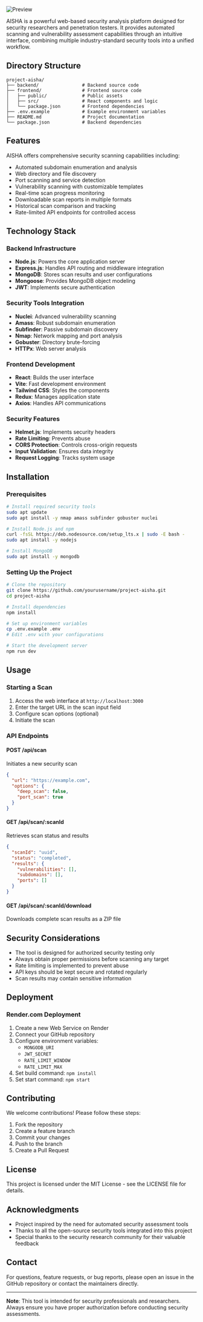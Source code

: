 ![Preview](preview.png)

AISHA is a powerful web-based security analysis platform designed for security researchers and penetration testers. It provides automated scanning and vulnerability assessment capabilities through an intuitive interface, combining multiple industry-standard security tools into a unified workflow.

## Directory Structure

```
project-aisha/
├── backend/                # Backend source code
├── frontend/               # Frontend source code
│   ├── public/             # Public assets
│   ├── src/                # React components and logic
│   └── package.json        # Frontend dependencies
├── .env.example            # Example environment variables
├── README.md               # Project documentation
└── package.json            # Backend dependencies
```

## Features

AISHA offers comprehensive security scanning capabilities including:

- Automated subdomain enumeration and analysis
- Web directory and file discovery
- Port scanning and service detection
- Vulnerability scanning with customizable templates
- Real-time scan progress monitoring
- Downloadable scan reports in multiple formats
- Historical scan comparison and tracking
- Rate-limited API endpoints for controlled access

## Technology Stack

### Backend Infrastructure

- **Node.js**: Powers the core application server
- **Express.js**: Handles API routing and middleware integration
- **MongoDB**: Stores scan results and user configurations
- **Mongoose**: Provides MongoDB object modeling
- **JWT**: Implements secure authentication

### Security Tools Integration

- **Nuclei**: Advanced vulnerability scanning
- **Amass**: Robust subdomain enumeration
- **Subfinder**: Passive subdomain discovery
- **Nmap**: Network mapping and port analysis
- **Gobuster**: Directory brute-forcing
- **HTTPx**: Web server analysis

### Frontend Development

- **React**: Builds the user interface
- **Vite**: Fast development environment
- **Tailwind CSS**: Styles the components
- **Redux**: Manages application state
- **Axios**: Handles API communications

### Security Features

- **Helmet.js**: Implements security headers
- **Rate Limiting**: Prevents abuse
- **CORS Protection**: Controls cross-origin requests
- **Input Validation**: Ensures data integrity
- **Request Logging**: Tracks system usage

## Installation

### Prerequisites

```bash
# Install required security tools
sudo apt update
sudo apt install -y nmap amass subfinder gobuster nuclei

# Install Node.js and npm
curl -fsSL https://deb.nodesource.com/setup_lts.x | sudo -E bash -
sudo apt install -y nodejs

# Install MongoDB
sudo apt install -y mongodb
```

### Setting Up the Project

```bash
# Clone the repository
git clone https://github.com/yourusername/project-aisha.git
cd project-aisha

# Install dependencies
npm install

# Set up environment variables
cp .env.example .env
# Edit .env with your configurations

# Start the development server
npm run dev
```

## Usage

### Starting a Scan

1. Access the web interface at `http://localhost:3000`
2. Enter the target URL in the scan input field
3. Configure scan options (optional)
4. Initiate the scan

### API Endpoints

#### POST /api/scan

Initiates a new security scan

```json
{
  "url": "https://example.com",
  "options": {
    "deep_scan": false,
    "port_scan": true
  }
}
```

#### GET /api/scan/:scanId

Retrieves scan status and results

```json
{
  "scanId": "uuid",
  "status": "completed",
  "results": {
    "vulnerabilities": [],
    "subdomains": [],
    "ports": []
  }
}
```

#### GET /api/scan/:scanId/download

Downloads complete scan results as a ZIP file

## Security Considerations

- The tool is designed for authorized security testing only
- Always obtain proper permissions before scanning any target
- Rate limiting is implemented to prevent abuse
- API keys should be kept secure and rotated regularly
- Scan results may contain sensitive information

## Deployment

### Render.com Deployment

1. Create a new Web Service on Render
2. Connect your GitHub repository
3. Configure environment variables:
   - `MONGODB_URI`
   - `JWT_SECRET`
   - `RATE_LIMIT_WINDOW`
   - `RATE_LIMIT_MAX`
4. Set build command: `npm install`
5. Set start command: `npm start`

## Contributing

We welcome contributions! Please follow these steps:

1. Fork the repository
2. Create a feature branch
3. Commit your changes
4. Push to the branch
5. Create a Pull Request

## License

This project is licensed under the MIT License - see the LICENSE file for details.

## Acknowledgments

- Project inspired by the need for automated security assessment tools
- Thanks to all the open-source security tools integrated into this project
- Special thanks to the security research community for their valuable feedback

## Contact

For questions, feature requests, or bug reports, please open an issue in the GitHub repository or contact the maintainers directly.

---

**Note**: This tool is intended for security professionals and researchers. Always ensure you have proper authorization before conducting security assessments.
